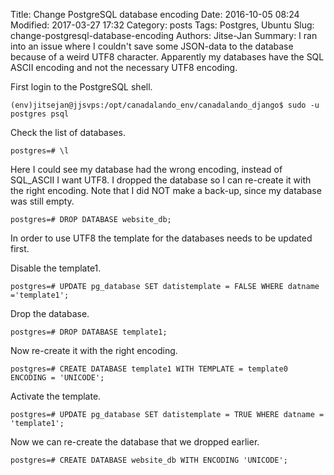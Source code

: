 Title: Change PostgreSQL database encoding
Date: 2016-10-05 08:24
Modified: 2017-03-27 17:32
Category: posts
Tags: Postgres, Ubuntu
Slug: change-postgresql-database-encoding
Authors: Jitse-Jan
Summary: I ran into an issue where I couldn't save some JSON-data to the database because of a weird UTF8 character. Apparently my databases have the SQL ASCII encoding and not the necessary UTF8 encoding.

First login to the PostgreSQL shell.
``` shell
(env)jitsejan@jjsvps:/opt/canadalando_env/canadalando_django$ sudo -u postgres psql
```

Check the list of databases.
``` shell
postgres=# \l
```
Here I could see my database had the wrong encoding, instead of SQL_ASCII I want UTF8. 
I dropped the database so I can re-create it with the right encoding. Note that I did NOT make a back-up, since my database was still empty.

``` shell
postgres=# DROP DATABASE website_db;
```

In order to use UTF8 the template for the databases needs to be updated first.

Disable the template1.
``` shell
postgres=# UPDATE pg_database SET datistemplate = FALSE WHERE datname ='template1';                                                                                                                                                                                                                                 
```

Drop the database.
``` shell
postgres=# DROP DATABASE template1;
```

Now re-create it with the right encoding.
``` shell
postgres=# CREATE DATABASE template1 WITH TEMPLATE = template0 ENCODING = 'UNICODE';
```

Activate the template.
``` shell
postgres=# UPDATE pg_database SET datistemplate = TRUE WHERE datname = 'template1';
```

Now we can re-create the database that we dropped earlier.
``` shell
postgres=# CREATE DATABASE website_db WITH ENCODING 'UNICODE';
```